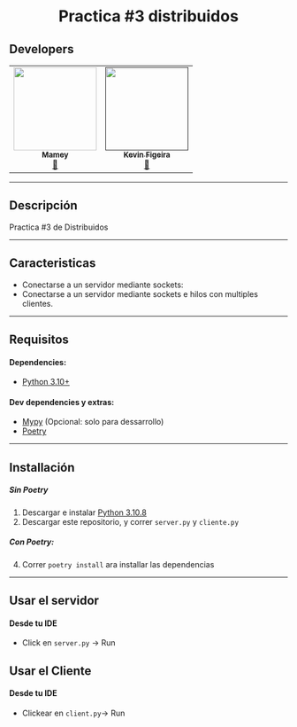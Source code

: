 <p align="center">
    <h1 align="center"/> Practica #3 distribuidos </h1>
</p>


## Developers
<table align="center">
<tbody>
<tr>
<td align="center"><a href="https://github.com/ImMamey" rel="nofollow"><img src="https://avatars.githubusercontent.com/u/32584037?v=4" width="150px;" alt="" style="max-width:100%;"><br><sub><b>Mamey</b></sub></a><br><a href="https://github.com/ImMamey/Practica-5-DDNS/commits?author=ImMamey" title="Commits"><g-emoji class="g-emoji" alias="book" fallback-src="https://github.githubassets.com/images/icons/emoji/unicode/1f4d6.png">📖</g-emoji></a></td>
<td align="center"><a href="" rel="nofollow"><img src="https://avatars.githubusercontent.com/u/59516038?v=4" width="150px;" alt="" style="max-width:100%;"><br><sub><b>Kevin Figeira</b></sub></a><br><a href="https://github.com/ImMamey/Practica-5-DDNS/commits?author=scapon17" title="Commits"><g-emoji class="g-emoji" alias="book" fallback-src="https://github.githubassets.com/images/icons/emoji/unicode/1f4d6.png">📖</g-emoji></a></td>
</tr>
</tbody>
</table>

---


## Descripción
 Practica #3 de Distribuidos


---
## Caracteristicas
* Conectarse a un servidor mediante sockets:
* Conectarse a un servidor mediante sockets e hilos con multiples clientes.

---


## Requisitos
#### Dependencies:
* [Python 3.10+](https://www.python.org/downloads/)

#### Dev dependencies y extras:
* [Mypy](http://mypy-lang.org/) (Opcional: solo para dessarrollo)
* [Poetry](https://python-poetry.org/)
---
## Installación

##### Sin Poetry 
1. Descargar e instalar [Python 3.10.8](https://www.python.org/downloads/)
2. Descargar este repositorio, y correr `server.py` y `cliente.py`

##### Con Poetry:
4. Correr `poetry install` ara installar las dependencias
---

## Usar el servidor
#### Desde tu IDE
* Click en `server.py` -> Run

## Usar el Cliente
#### Desde tu IDE
* Clickear en `client.py`-> Run


